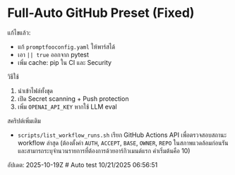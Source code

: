 # Full-Auto GitHub Preset (Fixed)

แก้ไขแล้ว:
- แก้ `promptfooconfig.yaml` ให้พาร์สได้
- เอา `|| true` ออกจาก pytest
- เพิ่ม cache: pip ใน CI และ Security

วิธีใช้
1) นำเข้าไฟล์ทั้งชุด
2) เปิด Secret scanning + Push protection
3) เพิ่ม `OPENAI_API_KEY` หากใช้ LLM eval

สคริปต์เพิ่มเติม
- `scripts/list_workflow_runs.sh` เรียก GitHub Actions API เพื่อตรวจสอบสถานะ workflow ล่าสุด (ต้องตั้งค่า `AUTH`, `ACCEPT`, `BASE`, `OWNER`, `REPO` ในสภาพแวดล้อมก่อนรัน และสามารถระบุจำนวนรายการที่ต้องการด้วยอาร์กิวเมนต์แรก ค่าเริ่มต้นคือ 10)

อัปเดต: 2025-10-19Z
#   A u t o   t e s t   1 0 / 2 1 / 2 0 2 5   0 6 : 5 6 : 5 1  
 